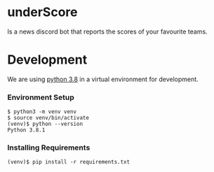# underScore

Is a news discord bot that reports the scores of your favourite teams.

# Development
We are using [python 3.8](https://www.python.org/downloads/) in a virtual environment for development.

### Environment Setup
```
$ python3 -m venv venv
$ source venv/bin/activate
(venv)$ python --version
Python 3.8.1
```

### Installing Requirements
```
(venv)$ pip install -r requirements.txt
```
